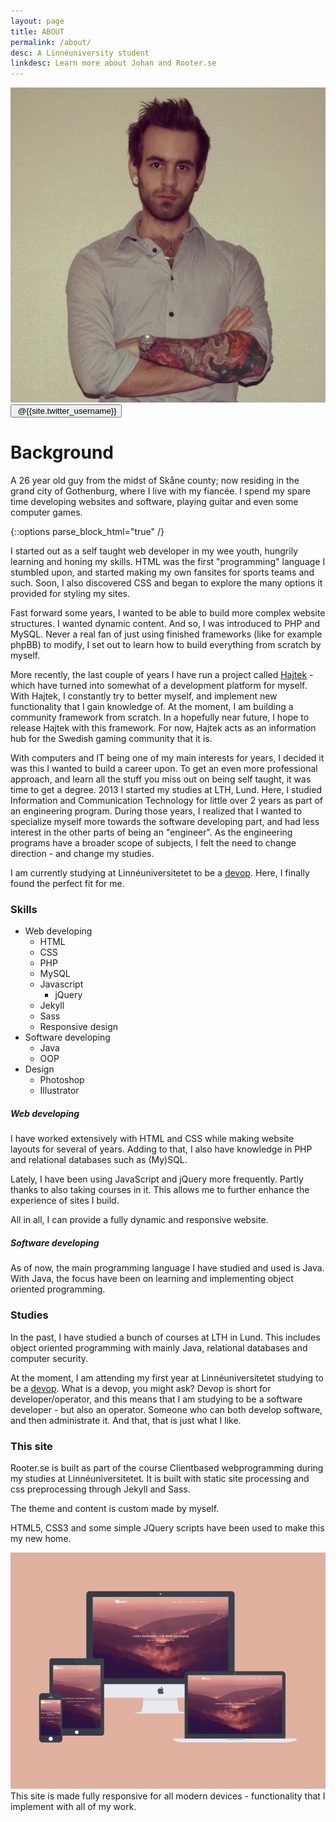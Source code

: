 ```yaml
---
layout: page
title: ABOUT
permalink: /about/
desc: A Linnéuniversity student
linkdesc: Learn more about Johan and Rooter.se
---
```


<div class="post-author">
	<div class="img-wrap">
		<img src="/assets/img/johan.png" alt="Johan">
		<a href="http://www.twitter.com/{{site.twitter_username}}" target="_blank">
			<button class="follow-button" type="button"><i class="fa fa-twitter" aria-hidden="true"></i>&nbsp;@{{site.twitter_username}}</button>
		</a>
	</div>
	<div class="text-wrap">
		<h1>Background</h1>
		<span class="author-description">
			A 26 year old guy from the midst of Skåne county; now residing in the grand city of Gothenburg, where I live with my fiancée.
			I spend my spare time developing websites and software, playing guitar and even some computer games.
		</span>
	</div>				
</div>

{::options parse_block_html="true" /}
<article class="post"><div class="post-content">

I started out as a self taught web developer in my wee youth, hungrily learning and honing my skills. HTML was the first "programming" language I stumbled upon, and started making my own
fansites for sports teams and such. Soon, I also discovered CSS and began to explore the many options it provided for styling my sites.

Fast forward some years, I wanted to be able to build more complex website structures. I wanted dynamic content. And so, I was introduced to PHP and MySQL. Never a real fan of just using 
finished frameworks (like for example phpBB) to modify, I set out to learn how to build everything from scratch by myself.

More recently, the last couple of years I have run a project called [Hajtek][hajtek] - which have turned into somewhat of a development platform for myself.  With Hajtek, I constantly try to better myself, 
and implement new functionality that I gain knowledge of. At the moment, I am building a community framework from scratch. In a hopefully near future, I hope to release Hajtek with this framework. For now, Hajtek acts as an information hub for the Swedish gaming community that it is.

With computers and IT being one of my main interests for years, I decided it was this I wanted to build a career upon. To get an even more professional approach, and learn all the stuff you miss out on being self taught, it was time to get a degree. 2013 I started my studies at LTH, Lund. Here, I studied Information and Communication Technology for little over 2 years as part of an engineering program. During those years, I realized that I wanted to specialize myself more towards the software developing part, and had less interest in the other parts of being an "engineer". As the engineering programs have a broader scope of subjects, I felt the need to change direction - and change my studies. 

I am currently studying at Linnéuniversitetet to be a [devop][udm-devops]. Here, I finally found the perfect fit for me.

### Skills

* Web developing
  * HTML
  * CSS
  * PHP
  * MySQL
  * Javascript
    * jQuery
  * Jekyll
  * Sass
  * Responsive design
* Software developing
  * Java
  * OOP
* Design
  * Photoshop
  * Illustrator

##### Web developing

I have worked extensively with HTML and CSS while making website layouts for several of years. Adding to that, I also have knowledge in PHP and relational databases such as (My)SQL.

Lately, I have been using JavaScript and jQuery more frequently. Partly thanks to also taking courses in it. This allows me to further enhance the experience of sites I build.

All in all, I can provide a fully dynamic and responsive website.

##### Software developing
As of now, the main programming language I have studied and used is Java. With Java, the focus have been on learning and implementing object oriented programming.

### Studies
In the past, I have studied a bunch of courses at LTH in Lund. This includes object oriented programming with mainly Java, relational databases and computer security.

At the moment, I am attending my first year at Linnéuniversitetet studying to be a [devop][udm-devops]. What is a devop, you might ask? Devop is short for developer/operator, and this means
that I am studying to be a software developer - but also an operator. Someone who can both develop software, and then administrate it. And that, that is just what I like.

### This site
Rooter.se is built as part of the course Clientbased webprogramming during my studies at Linnéuniversitetet. It is built with static site processing and css preprocessing through Jekyll and Sass.

The theme and content is custom made by myself.

HTML5, CSS3 and some simple JQuery scripts have been used to make this my new home.

![Showcase image](/assets/img/showcase.png)
This site is made fully responsive for all modern devices - functionality that I implement with all of my work.
</div></article>

[udm-devops]: http://udm-devops.se
[hajtek]: http://dev.hajtek.se/new